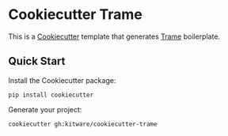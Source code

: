 # Cookiecutter Trame

This is a [Cookiecutter](https://github.com/audreyr/cookiecutter) template that generates
[Trame](https://github.com/kitware/trame) boilerplate.

## Quick Start

Install the Cookiecutter package:
```
pip install cookiecutter
```

Generate your project:
```
cookiecutter gh:kitware/cookiecutter-trame
```

